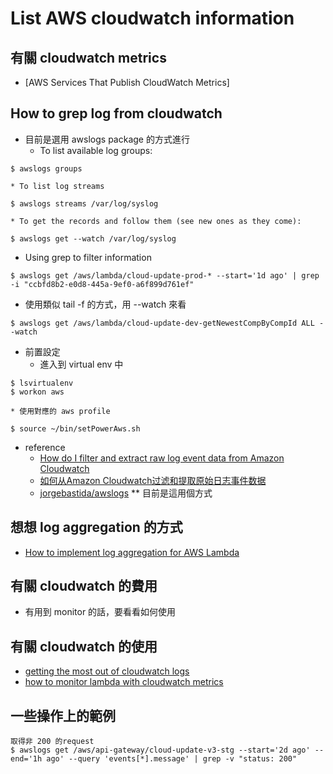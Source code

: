 # List AWS cloudwatch information

## 有關 cloudwatch metrics 
  * [AWS Services That Publish CloudWatch Metrics]

## How to grep log from cloudwatch
  * 目前是選用 awslogs package 的方式進行 
    * To list available log groups:
```
$ awslogs groups
```
    * To list log streams
```
$ awslogs streams /var/log/syslog
```
    * To get the records and follow them (see new ones as they come):
```
$ awslogs get --watch /var/log/syslog
```
   * Using grep to filter information
```
$ awslogs get /aws/lambda/cloud-update-prod-* --start='1d ago' | grep -i "ccbfd8b2-e0d8-445a-9ef0-a6f899d761ef"
```
  * 使用類似 tail -f 的方式，用 --watch 來看
```
$ awslogs get /aws/lambda/cloud-update-dev-getNewestCompByCompId ALL --watch
```

  * 前置設定
    * 進入到 virtual env 中
```
$ lsvirtualenv
$ workon aws
```
    * 使用對應的 aws profile
```
$ source ~/bin/setPowerAws.sh
```

  * reference
    * [How do I filter and extract raw log event data from Amazon Cloudwatch](https://stackoverflow.com/questions/27804342/how-do-i-filter-and-extract-raw-log-event-data-from-amazon-cloudwatch)
    * [ 如何从Amazon Cloudwatch过滤和提取原始日志事件数据](https://365airsoft.com/zh-CN/questions/1470528/amazon-cloudwatch?utm_source=landcareweb.com&utm_medium=Redirect)
    * [jorgebastida/awslogs](https://github.com/jorgebastida/awslogs) ** 目前是這用個方式

## 想想 log aggregation 的方式
  * [How to implement log aggregation for AWS Lambda](https://www.freecodecamp.org/news/how-to-implement-log-aggregation-for-aws-lambda-ca714bf02f48/)

## 有關 cloudwatch 的費用
  * 有用到 monitor 的話，要看看如何使用 

## 有關 cloudwatch 的使用
  * [getting the most out of cloudwatch logs](https://lumigo.io/blog/getting-the-most-out-of-cloudwatch-logs/)
  * [how to monitor lambda with cloudwatch metrics](https://lumigo.io/blog/how-to-monitor-lambda-with-cloudwatch-metrics/)

## 一些操作上的範例
```
取得非 200 的request
$ awslogs get /aws/api-gateway/cloud-update-v3-stg --start='2d ago' --end='1h ago' --query 'events[*].message' | grep -v "status: 200"
```
